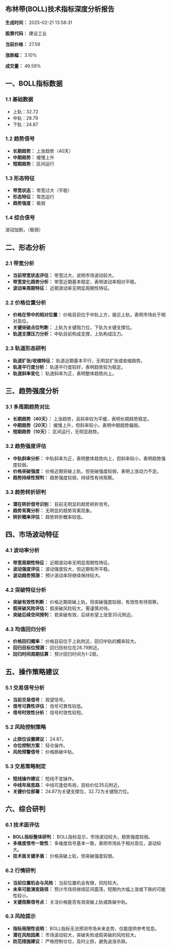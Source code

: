 ## 布林带(BOLL)技术指标深度分析报告

**生成时间：** 2025-02-21 13:58:31

**股票代码：** 建设工业

**当前价格：** 27.59

**涨跌幅：** 3.10%

**成交量：** 49.59%

## 一、BOLL指标数据

### 1.1 基础数据

- 上轨：32.72
- 中轨：28.79
- 下轨：24.87

### 1.2 趋势信号

- **长期趋势：** 上涨趋势（40天）
- **中期趋势：** 缓慢上升
- **短期趋势：** 区间运行

### 1.3 形态特征

- **带宽状态：** 带宽过大（平稳）
- **形态特征：** 常态运行
- **趋势强度：** 极弱

### 1.4 综合信号

波动加剧，（极弱）

## 二、形态分析

### 2.1 带宽分析

- **当前带宽状态评估：** 带宽过大，说明市场波动较大。
- **带宽变化趋势分析：** 带宽近期基本稳定，表明波动率相对平稳。
- **波动率周期特征：** 近期波动率无明显周期性特征。

### 2.2 价格位置分析

- **价格在带中的相对位置：** 价格目前位于中轨上方，接近上轨，表明市场处于相对高位。
- **关键突破点位判断：** 上轨为关键阻力位，下轨为关键支撑位。
- **轨道支撑压力分析：** 中轨目前构成支撑，上轨构成压力。

### 2.3 轨道形态研判

- **轨道扩张/收缩特征：** 轨道近期基本平行，无明显扩张或收缩趋势。
- **轨道平行度分析：** 轨道平行度较好，表明趋势较为稳定。
- **轨道斜率变化：** 轨道斜率为正，表明整体趋势向上。

## 三、趋势强度分析

### 3.1 多周期趋势对比

- **长期趋势（40天）：** 上涨趋势，且斜率较为平缓，表明长期趋势稳定。
- **中期趋势（20天）：** 缓慢上升，但斜率较小，表明中期趋势偏弱。
- **短期趋势（10天）：** 区间运行，无明显趋势。

### 3.2 趋势强度评估

- **中轨斜率分析：** 中轨斜率为正，表明整体趋势向上，但斜率较小，表明趋势强度较弱。
- **价格突破强度：** 价格近期突破上轨，但突破强度较弱，表明上涨动力不足。
- **趋势持续性预判：** 趋势强度较弱，持续性有待观察。

### 3.3 趋势转折研判

- **潜在转折信号识别：** 目前无明显的趋势转折信号。
- **趋势背离分析：** 无明显的趋势背离现象。
- **转折概率评估：** 趋势转折概率较低。

## 四、市场波动特征

### 4.1 波动率分析

- **带宽周期性特征：** 近期波动率无明显周期性特征。
- **波动强度评估：** 波动强度较大，但近期有所平稳。
- **波动趋势预测：** 预计波动率将继续保持较大。

### 4.2 突破特征分析

- **突破有效性判断：** 价格近期突破上轨，但突破强度较弱，有效性有待观察。
- **假突破风险评估：** 假突破风险较大，需谨慎对待。
- **突破后续空间预判：** 若突破有效，后续有望上涨至35元附近。

### 4.3 均值回归分析

- **价格回归概率：** 价格目前位于上轨附近，回归中轨的概率较大。
- **回归目标位预测：** 回归目标位在28.79附近。
- **回归时间周期估算：** 预计回归时间为1-2周。

## 五、操作策略建议

### 5.1 交易信号分析

- **当前交易信号：** 观望信号。
- **信号可靠性评估：** 信号可靠性较低。
- **信号时效性分析：** 信号时效性较短。

### 5.2 风险控制策略

- **止损位设置建议：** 24.87。
- **仓位控制方案：** 轻仓操作。
- **风险预警信号：** 价格跌破中轨。

### 5.3 交易策略制定

- **短线操作建议：** 短线不宜操作。
- **中线布局思路：** 中线可逢低布局，目标价位35元附近。
- **关键价位部署：** 24.87为关键支撑位，32.72为关键阻力位。

## 六、综合研判

### 6.1 技术面评估

- **BOLL指标整体研判：** BOLL指标显示，市场波动较大，趋势强度较弱。
- **多维度信号一致性：** 多维度信号基本一致，表明市场处于相对高位，波动较大。
- **技术面关键矛盾：** 价格突破上轨，但突破强度较弱。

### 6.2 行情研判

- **当前位置机会与风险：** 当前位置机会有限，风险较大。
- **未来可能演变路径：** 预计市场将继续区间震荡，短期内大幅上涨或下跌的可能性较小。
- **关键观察信号点：** 关注价格能否有效突破上轨或跌破中轨。

### 6.3 风险提示

- **指标局限性说明：** BOLL指标无法预测市场未来走势，仅能提供参考信息。
- **潜在风险因素：** 市场波动较大，突破失败或假突破的风险较大。
- **防范措施建议：** 严格控制仓位，及时止损，避免追涨杀跌。